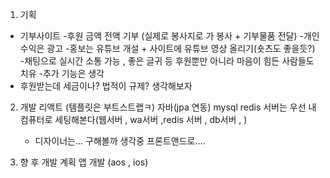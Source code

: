 

1. 기획
 - 기부사이트
 -후원 금액 전액 기부 (실제로 봉사지로 가 봉사 + 기부물품 전달)
 -개인 수익은 광고
 -홍보는 유튜브 개설 + 사이트에 유튜브 영상 올리기(숏츠도 좋을듯?)
 -채팅으로 실시간 소통 가능 , 좋은 글귀 등 후원뿐만 아니라 마음이 힘든 사람들도 치유
 -추가 기능은 생각
 - 후원받는데 세금이나? 법적이 규제? 생각해보자

2. 개발
   리액트 (템플릿은 부트스트랩ㅋ)
   자바(jpa 연동)
   mysql
   redis 
   서버는 우선 내 컴퓨터로 세팅해본다(웹서버 , wa서버 ,redis 서버 , db서버 , )
   + 디자이너는... 구해볼까 생각중 프론트앤드로....


4.  향 후 개발 계획
    앱 개발 (aos , ios)
    
   
